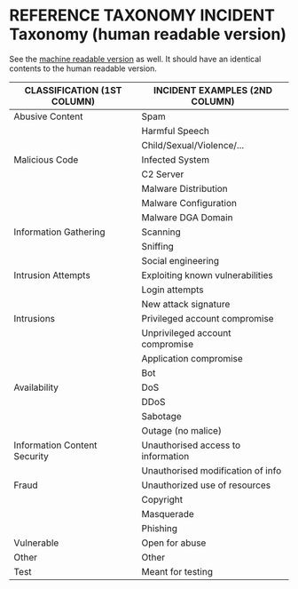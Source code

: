 # REFERENCE TAXONOMY INCIDENT  Taxonomy (human readable version)

See the [machine readable version](machinev1) as well. It should have an identical contents to the human readable version.


| CLASSIFICATION (1ST COLUMN) 	| INCIDENT EXAMPLES (2ND COLUMN) 	|
|---------------------------------------------------------	|------------------------------------	|
| Abusive Content 	| Spam 	|
|  	| Harmful Speech 	|
|  	| Child/Sexual/Violence/... 	|
| Malicious Code 	| Infected System       |
|                       | C2 Server             |
|                       | Malware Distribution  |
|                       | Malware Configuration	|
|                       | Malware DGA Domain    |
| Information Gathering | Scanning 	|
|  	| Sniffing 	|
|  	| Social engineering 	|
| Intrusion Attempts 	| Exploiting known vulnerabilities 	|
|  	| Login attempts 	|
|  	| New attack signature 	|
| Intrusions 	| Privileged account compromise 	|
|  	| Unprivileged account compromise 	|
|  	| Application compromise 	|
|  	| Bot 	|
| Availability 	| DoS 	|
|  	| DDoS 	|
|  	| Sabotage 	|
|  	| Outage (no malice) 	|
| Information Content Security 	| Unauthorised access to information 	|
|  	| Unauthorised modification of info 	|
| Fraud 	| Unauthorized use of resources 	|
|  	| Copyright 	|
|  	| Masquerade 	|
|  	| Phishing 	|
| Vulnerable 	| Open for abuse 	|
| Other 	| Other 	|
| Test 	| Meant for testing 	|
